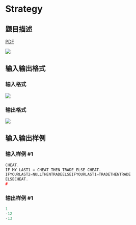 # Strategy

## 题目描述

[problemUrl]: https://uva.onlinejudge.org/index.php?option=com_onlinejudge&Itemid=8&category=3&page=show_problem&problem=110

[PDF](https://uva.onlinejudge.org/external/1/p174.pdf)

![](https://cdn.luogu.com.cn/upload/vjudge_pic/UVA174/c2e96b3107b2a2d7e4682a39a004f31a4c1db846.png)

## 输入输出格式

### 输入格式

![](https://cdn.luogu.com.cn/upload/vjudge_pic/UVA174/b7134429047818df15cd699975be9278f43bc4c3.png)

### 输出格式

![](https://cdn.luogu.com.cn/upload/vjudge_pic/UVA174/43f678b863852f1603252e6c257ec459c7ad11af.png)

## 输入输出样例

### 输入样例 #1

```cpp
CHEAT.
IF MY LAST1 = CHEAT THEN TRADE ELSE CHEAT.
IFYOURLAST2=NULLTHENTRADEELSEIFYOURLAST1=TRADETHENTRADE
ELSECHEAT.
#
```


### 输出样例 #1

```cpp
1
-12
-13
```


